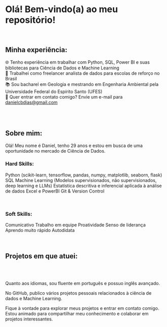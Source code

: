 # Olá! Bem-vindo(a) ao meu repositório!

<br>

## Minha experiência:

🌐 Tenho experiência em trabalhar com Python, SQL, Power BI e suas bibliotecas para Ciência de Dados e Machine Learning<br>
🎲 Trabalhei como freelancer analista de dados para escolas de reforço no Brasil <br>
📚 Sou bacharel em Geologia e mestrando em Engenharia Ambiental pela Universidade Federal do Espírito Santo (UFES) <br>
📧 Quer entrar em contato comigo? Envie um e-mail para danielcbdias@gmail.com <br>
<br>

<br>

## Sobre mim:

Olá! Meu nome é Daniel, tenho 29 anos e estou em busca de uma oportunidade no mercado de Ciência de Dados.<br>

### Hard Skills:

Python (scikit-learn, tensorflow, pandas, numpy, matplotlib, seaborn, flask)
SQL
Machine Learning (Modelos supervisionados, não supervisionados, deep learning e LLMs)
Estatística descritiva e inferencial aplicada à análise de dados
Excel e PowerBI
Git & Version Control
<br>

<br>

### Soft Skills:

Comunicativo
Trabalho em equipe
Proatividade
Senso de liderança
Aprendo muito rápido
Autodidata
<br>

<br>

## Projetos em que atuei:

<br>

<br>

Quanto aos idiomas, sou fluente em português e possuo inglês avançado.
 
No GitHub, publico vários projetos pessoais relacionados à ciência de dados e Machine Learning.
<br>

Fique à vontade para explorar meus projetos e entrar em contato comigo. Estou animado para compartilhar meu conhecimento e colaborar em projetos interessantes.
